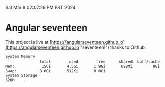 Sat Mar  9 02:07:29 PM EST 2024

# Angular seventeen


This project is live at [https://angularseventeen.github.io](https://angularseventeen.github.io "seventeen!") thanks to Github.

```bash
System Memory
               total        used        free      shared  buff/cache   available
Mem:            15Gi       4.5Gi       1.9Gi       698Mi         9Gi        10Gi
Swap:          8.0Gi       512Ki       8.0Gi
System Storage
520M	.
